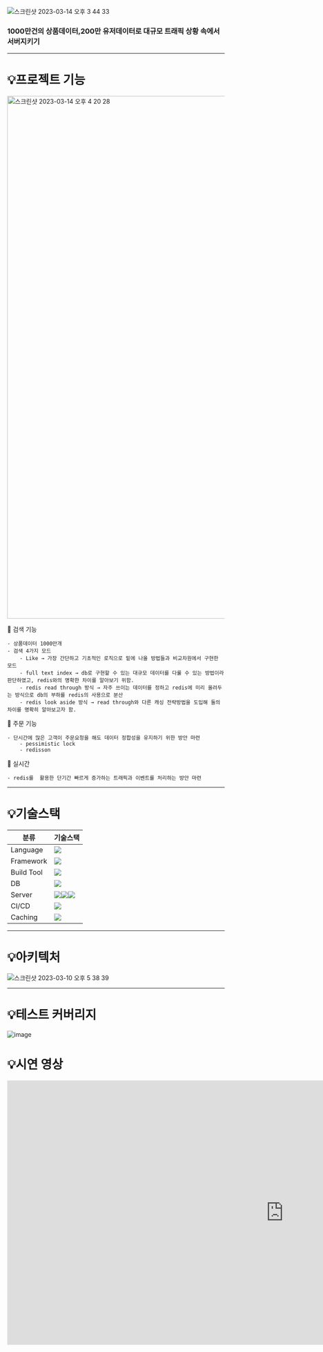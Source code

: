 ![스크린샷 2023-03-14 오후 3 44 33](https://user-images.githubusercontent.com/22368351/224917663-c77598dc-a738-4709-aa11-dd216232b666.png)
### 1000만건의 상품데이터,200만 유저데이터로 대규모 트래픽 상황 속에서 서버지키기

***

# 💡프로젝트&nbsp;기능

<img width="1210" alt="스크린샷 2023-03-14 오후 4 20 28" src="https://user-images.githubusercontent.com/22368351/224924964-38473336-c041-49c3-8126-0923a8bb46bd.png">

💠 검색 기능
```
- 상품데이터 1000만개
- 검색 4가지 모드
    - Like → 가장 간단하고 기초적인 로직으로 밑에 나올 방법들과 비교차원에서 구현한 모드
    - full text index → db로 구현할 수 있는 대규모 데이터를 다룰 수 있는 방법이라 판단하였고, redis와의 명확한 차이를 알아보기 위함.
    - redis read through 방식 → 자주 쓰이는 데이터를 정하고 redis에 미리 올려두는 방식으로 db의 부하를 redis의 사용으로 분산
    - redis look aside 방식 → read through와 다른 캐싱 전략방법을 도입해 둘의 차이를 명확히 알아보고자 함.
```
💠 주문 기능
```
- 단시간에 많은 고객이 주문요청을 해도 데이터 정합성을 유지하기 위한 방안 마련
    - pessimistic lock
    - redisson
```
💠 실시간
```
- redis를  활용한 단기간 빠르게 증가하는 트래픽과 이벤트를 처리하는 방안 마련
```
***

# 💡기술스택

|분류|기술스택|
|------|---|
|Language|<img src="https://img.shields.io/badge/JAVA-EE4353?style=for-the-badge&logo=&logoColor=white">|
|Framework|<img src="https://img.shields.io/badge/Spring Boot-6DB33F?style=for-the-badge&logo=Spring Boot&logoColor=white">|
|Build Tool|<img src="https://img.shields.io/badge/Gradle-02303A?style=for-the-badge&logo=Gradle&logoColor=white">|
|DB|<img src="https://img.shields.io/badge/MySQL-4479A1?style=for-the-badge&logo=MySQL&logoColor=white">|
|Server|<img src="https://img.shields.io/badge/Amazon EC2-FF9900?style=for-the-badge&logo=Amazon EC2&logoColor=white"><img src="https://img.shields.io/badge/AWS MSK-FF9900?style=for-the-badge&logo=&logoColor=white"><img src="https://img.shields.io/badge/AWS Elasticache-FF9900?style=for-the-badge&logo=&logoColor=white">|
|CI/CD|<img src="https://img.shields.io/badge/GitHub Actions-2088FF?style=for-the-badge&logo=GitHub Actions&logoColor=white">|
|Caching|<img src="https://img.shields.io/badge/Redis-DC382D?style=for-the-badge&logo=Redis&logoColor=white">|

***

# 💡아키텍처

![스크린샷 2023-03-10 오후 5 38 39](https://user-images.githubusercontent.com/22368351/224266449-dd7db097-072e-48e4-9f2e-f26c90254793.png)

***

# 💡테스트 커버리지
![image](https://user-images.githubusercontent.com/22368351/224925704-e51fdedf-ea5a-4b7d-a7cf-d7905a3a6698.png)


# 💡시연 영상
<iframe width="1280" height="612" src="https://www.youtube.com/embed/7YHfGiI6sjc" title="화면 기록 2023 03 13 오후 3 17 12" frameborder="0" allow="accelerometer; autoplay; clipboard-write; encrypted-media; gyroscope; picture-in-picture; web-share" allowfullscreen></iframe>
